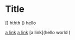 # Title

[] hthth () hello

[a link](http://www.google.com/this/here)
[a link]( )
[a link](hello world )
